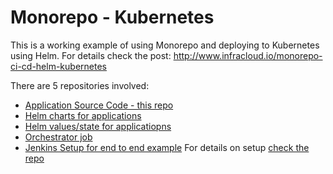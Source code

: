 # Monorepo - Kubernetes


This is a working example of using Monorepo and deploying to Kubernetes using Helm. For details check the post:  http://www.infracloud.io/monorepo-ci-cd-helm-kubernetes

There are 5 repositories involved:

- [Application Source Code - this repo](https://github.com/infracloudio/app-mono)
- [Helm charts for applications](https://github.com/infracloudio/app-mono-helmcharts)
- [Helm values/state for applicatiopns](https://github.com/infracloudio/app-mono-helmstate)
- [Orchestrator job](https://github.com/infracloudio/app-mono-orchestrator)
- [Jenkins Setup for end to end example](https://github.com/infracloudio/app-mono-jenkins-setup)
For details on setup [check the repo](https://github.com/infracloudio/app-mono-jenkins-setup)
